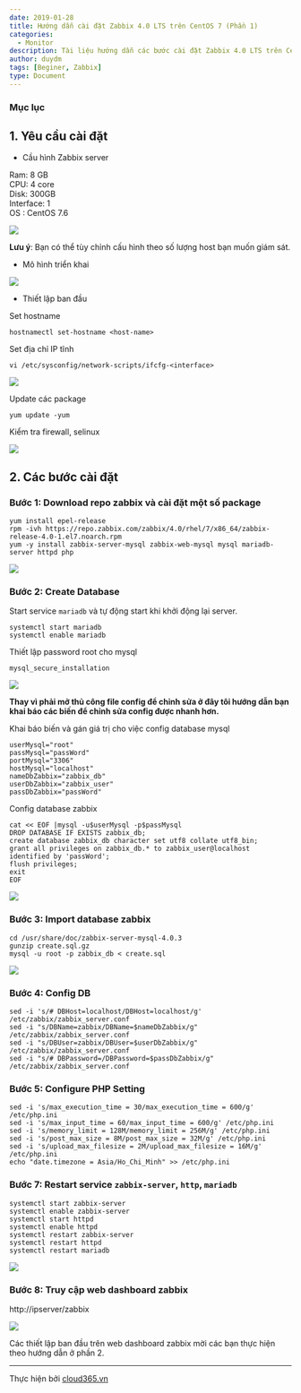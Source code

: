 ```yaml
---
date: 2019-01-28
title: Hướng dẫn cài đặt Zabbix 4.0 LTS trên CentOS 7 (Phần 1)
categories:
  - Monitor
description: Tài liệu hướng dẫn các bước cài đặt Zabbix 4.0 LTS trên CentOS 7
author: duydm
tags: [Beginer, Zabbix]
type: Document
---
```


### Mục lục

## 1. Yêu cầu cài đặt

+ Cầu hình Zabbix server

Ram: 8 GB<br>
CPU: 4 core<br>
Disk: 300GB<br>
Interface: 1<br>
OS : CentOS 7.6<br>

![](/images/img-zabbix-4lts/Screenshot_901.png)

**Lưu ý**: Bạn có thể tùy chỉnh cấu hình theo số lượng host bạn muốn giám sát. 

+ Mô hình triển khai

![](/images/img-zabbix-4lts/topo-zabbix.png)

+ Thiết lập ban đầu

Set hostname<br>

```
hostnamectl set-hostname <host-name>
```

Set địa chỉ IP tĩnh<br>

```
vi /etc/sysconfig/network-scripts/ifcfg-<interface>
```

![](/images/img-zabbix-4lts/Screenshot_903.png)

Update các package<br>

```
yum update -yum
```

Kiểm tra firewall, selinux<br>

![](/images/img-zabbix-4lts/Screenshot_902.png)

## 2. Các bước cài đặt

### Bước 1: Download repo zabbix và cài đặt một số package

```
yum install epel-release
rpm -ivh https://repo.zabbix.com/zabbix/4.0/rhel/7/x86_64/zabbix-release-4.0-1.el7.noarch.rpm
yum -y install zabbix-server-mysql zabbix-web-mysql mysql mariadb-server httpd php
```

![](../images/img-zabbix-4lts/Screenshot_347.png)

### Bước 2: Create Database

Start service `mariadb` và tự động start khi khởi động lại server.

```
systemctl start mariadb
systemctl enable mariadb
```
Thiết lập password root cho mysql

```
mysql_secure_installation
```

![](../images/img-zabbix-4lts/Screenshot_348.png)

**Thay vì phải mở thủ công file config để chỉnh sửa ở đây tôi hướng dẫn bạn khai báo các biến để chỉnh sửa config được nhanh hơn.**

Khai báo biến và gán giá trị cho việc config database mysql

```
userMysql="root"
passMysql="passWord"
portMysql="3306"
hostMysql="localhost"
nameDbZabbix="zabbix_db"
userDbZabbix="zabbix_user"
passDbZabbix="passWord"
```
Config database zabbix

```
cat << EOF |mysql -u$userMysql -p$passMysql
DROP DATABASE IF EXISTS zabbix_db;
create database zabbix_db character set utf8 collate utf8_bin;
grant all privileges on zabbix_db.* to zabbix_user@localhost identified by 'passWord';
flush privileges;
exit
EOF
```

![](../images/img-zabbix-4lts/Screenshot_349.png)

### Bước 3: Import database zabbix

```
cd /usr/share/doc/zabbix-server-mysql-4.0.3
gunzip create.sql.gz
mysql -u root -p zabbix_db < create.sql
```

![](../images/img-zabbix-4lts/Screenshot_352.png)


### Bước 4: Config DB

```
sed -i 's/# DBHost=localhost/DBHost=localhost/g' /etc/zabbix/zabbix_server.conf
sed -i "s/DBName=zabbix/DBName=$nameDbZabbix/g" /etc/zabbix/zabbix_server.conf
sed -i "s/DBUser=zabbix/DBUser=$userDbZabbix/g" /etc/zabbix/zabbix_server.conf
sed -i "s/# DBPassword=/DBPassword=$passDbZabbix/g" /etc/zabbix/zabbix_server.conf
```

### Bước 5: Configure PHP Setting

```
sed -i 's/max_execution_time = 30/max_execution_time = 600/g' /etc/php.ini
sed -i 's/max_input_time = 60/max_input_time = 600/g' /etc/php.ini
sed -i 's/memory_limit = 128M/memory_limit = 256M/g' /etc/php.ini
sed -i 's/post_max_size = 8M/post_max_size = 32M/g' /etc/php.ini
sed -i 's/upload_max_filesize = 2M/upload_max_filesize = 16M/g' /etc/php.ini
echo "date.timezone = Asia/Ho_Chi_Minh" >> /etc/php.ini
```

### Bước 7: Restart service `zabbix-server`, `http`, `mariadb`

```
systemctl start zabbix-server
systemctl enable zabbix-server
systemctl start httpd
systemctl enable httpd
systemctl restart zabbix-server
systemctl restart httpd
systemctl restart mariadb
```
![](../images/img-zabbix-4ltsScreenshot_904.png)

### Bước 8: Truy cập web dashboard zabbix

http://ipserver/zabbix

![](../images/img-zabbix-4lts/Screenshot_353.png)

Các thiết lập ban đầu trên web dashboard zabbix mời các bạn thực hiện theo hướng dẫn ở phần 2.

---
Thực hiện bởi <a href="https://cloud365.vn/" target="_blank">cloud365.vn</a>
